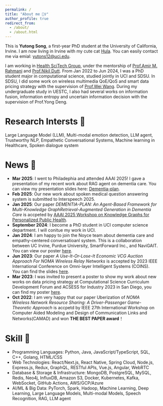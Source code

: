 ```yaml
---
permalink: /
title: "About me 🙋‍♀️"
author_profile: true
redirect_from: 
  - /about/
  - /about.html
---
```


This is **Yutong Song**, a first-year PhD student at the University of California, Irvine. I am now living in Irvine with my cute cat [Hula](images/pet.jpg). You can easily contact me via emial: yutons12@uci.edu.

 I am working in [Health SciTech Group](https://healthscitech.nursing.uci.edu/), under the mentorship of [Prof.Amir M. Rahmani](https://ics.uci.edu/~amirr1/) and [Prof.Nikil Dutt](https://ics.uci.edu/~dutt/). From Jan 2022 to Jun 2024, I was a PhD student major in computational science, studied jointly in UCI and SDSU. In SDSU, I did some work on wireless multimedia QoE/QoS and smart data pricing strategy with the supervision of [Prof.Wei Wang](https://cs.sdsu.edu/people/wei-wang/). During my undergraduate study in UESTC, I also had several works on information fusion, information entropy and uncertain information decision with the supervision of Prof.Yong Deng.

Research Intersts 👾
======

Large Language Model (LLM), Multi-modal emotion detection, LLM agent, Trustworthy NLP, Empathetic Conversational Systems, Machine learning in Healthcare, Spoken dialogue system

News 🥳
======
- **Mar 2025**: I went to Philadephia and attended AAAI 2025! I gave a presentation of my recent work about RAG agent on dementia care. You can view my presentation slides here: [Dementia-plan](files/dementia_slides.pdf).
- **Feb 2025**: Our new work about spoken medical question answering system is submitted to Interspeech 2025.
- **Jan 2025**: Our paper *DEMENTIA-PLAN: An Agent-Based Framework for Multi-Knowledge GraphRetrieval-Augmented Generation in Dementia Care* is accpeted by [AAAI 2025 Workshop on Knowledge Graphs for Personalized Public Health](https://sites.google.com/view/kg4hejss/home).
- **September 2024**: I become a PhD student in UCI computer science department. I will conitue my work in UCI.
- **Jan 2024**: I am happy to join the Noyce team about dementia care and empathy-centered conversatioanl system. This is a collaboration between UC Irvine, Purdue University, SmartForward Inc., and NaviGAIT. You can view our poster [here](files/NOYCE.pdf).
- **Jun 2023**: Our paper _A Use-It-Or-Lose-It Economic VCG Auction Approach For NOMA Wireless Relay Networks_ is accepted by 2023 IEEE International Conference on Omni-layer Intelligent Systems (COINS). You can find the slides [here](files/COINS2023.pptx).
- **Mar 2023**: I was invited to present a poster to show my work about new works on data pricing strategy at Computational Science Curriculum Development Forum and ACSESS for Industry 2023 in San Diego, you can find my poster [here](files/ACSCESS-2022.pdf).
- **Oct 2022**: I am very happy that our paper Uberization of *NOMA Wireless Network Resource Sharing: A Driver-Passenger Game-Theoretic Approach* is accpetd by  IEEE 27th International Workshop on Computer Aided Modeling and Design of Communication Links and Networks(CAMAD) and won __THE BEST PAPER award__！



Skill 📌
======
- Programming Languages: Python, Java, JavaScript/TypeScript, SQL, C++, Golang, HTML/CSS
- Web Technologies: React/Next.js, React Native, Spring Cloud, Node.js, Express.js, Redux, GraphQL, RESTful APIs, Vue.js, Angular, WebRTC
- Database & Storage & Infrastructure: MongoDB, PostgreSQL, MySQL, Redis, Neo4j, InfluxDB, Amazon S3, Docker, Kubernetes, Kafka, WebSocket, GitHub Actions, AWS/GCP/Azure
- AI/ML & Big Data: PyTorch, Spark, Hadoop, Machine Learning, Deep Learning, Large Language Models, Multi-modal Models, Speech Recognition, RAG, LLM agent
